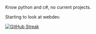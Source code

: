Know python and c#, no current projects.

Starting to look at webdev.

[![GitHub Streak](http://github-readme-streak-stats.herokuapp.com?user=DanielJ-OBrien&theme=radical&date_format=j%20M%5B%20Y%5D)](https://git.io/streak-stats)
